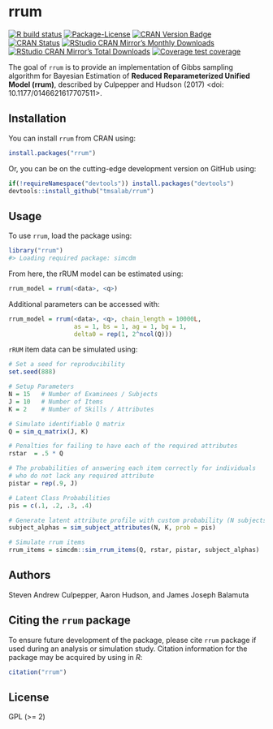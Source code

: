 
<!-- README.md is generated from README.Rmd. Please edit that file -->

# rrum

<!-- badges: start -->

[![R build
status](https://github.com/tmsalab/rrum/workflows/R-CMD-check/badge.svg)](https://github.com/tmsalab/rrum/actions)
[![Package-License](http://img.shields.io/badge/license-GPL%20\(%3E=2\)-brightgreen.svg?style=flat)](http://www.gnu.org/licenses/gpl-2.0.html)
[![CRAN Version
Badge](http://www.r-pkg.org/badges/version/rrum)](https://cran.r-project.org/package=rrum)
[![CRAN
Status](https://cranchecks.info/badges/worst/rrum)](https://cran.r-project.org/web/checks/check_results_rrum.html)
[![RStudio CRAN Mirror’s Monthly
Downloads](http://cranlogs.r-pkg.org/badges/rrum?color=brightgreen)](http://www.r-pkg.org/pkg/rrum)
[![RStudio CRAN Mirror’s Total
Downloads](http://cranlogs.r-pkg.org/badges/grand-total/rrum?color=brightgreen)](http://www.r-pkg.org/pkg/rrum)
[![Coverage test
coverage](https://codecov.io/gh/tmsalab/rrum/branch/master/graph/badge.svg)](https://codecov.io/github/tmsalab/rrum?branch=master)
<!-- badges: end -->

The goal of `rrum` is to provide an implementation of Gibbs sampling
algorithm for Bayesian Estimation of **Reduced Reparameterized Unified
Model (rrum)**, described by Culpepper and Hudson (2017) \<doi:
10.1177/0146621617707511\>.

## Installation

You can install `rrum` from CRAN using:

``` r
install.packages("rrum")
```

Or, you can be on the cutting-edge development version on GitHub using:

``` r
if(!requireNamespace("devtools")) install.packages("devtools")
devtools::install_github("tmsalab/rrum")
```

## Usage

To use `rrum`, load the package using:

``` r
library("rrum")
#> Loading required package: simcdm
```

From here, the rRUM model can be estimated using:

``` r
rrum_model = rrum(<data>, <q>)
```

Additional parameters can be accessed with:

``` r
rrum_model = rrum(<data>, <q>, chain_length = 10000L,
                  as = 1, bs = 1, ag = 1, bg = 1,
                  delta0 = rep(1, 2^ncol(Q)))
```

`rRUM` item data can be simulated using:

``` r
# Set a seed for reproducibility
set.seed(888)

# Setup Parameters
N = 15   # Number of Examinees / Subjects
J = 10   # Number of Items
K = 2    # Number of Skills / Attributes

# Simulate identifiable Q matrix
Q = sim_q_matrix(J, K)

# Penalties for failing to have each of the required attributes
rstar  = .5 * Q

# The probabilities of answering each item correctly for individuals 
# who do not lack any required attribute
pistar = rep(.9, J)

# Latent Class Probabilities
pis = c(.1, .2, .3, .4)

# Generate latent attribute profile with custom probability (N subjects by K skills)
subject_alphas = sim_subject_attributes(N, K, prob = pis)

# Simulate rrum items
rrum_items = simcdm::sim_rrum_items(Q, rstar, pistar, subject_alphas)
```

## Authors

Steven Andrew Culpepper, Aaron Hudson, and James Joseph Balamuta

## Citing the `rrum` package

To ensure future development of the package, please cite `rrum` package
if used during an analysis or simulation study. Citation information for
the package may be acquired by using in *R*:

``` r
citation("rrum")
```

## License

GPL (\>= 2)
